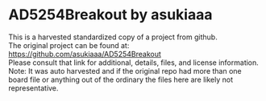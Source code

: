 
# AD5254Breakout by asukiaaa  
This is a harvested standardized copy of a project from github.  
The original project can be found at:  
https://github.com/asukiaaa/AD5254Breakout  
Please consult that link for additional, details, files, and license information.  
Note: It was auto harvested and if the original repo had more than one board file or anything out of the ordinary the files here are likely not representative.  
    